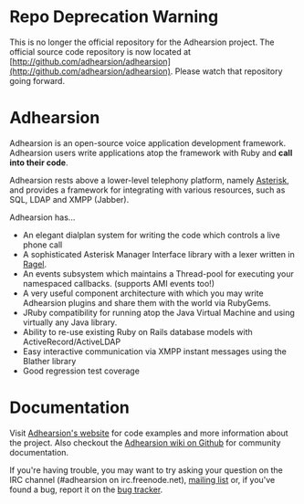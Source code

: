 Repo Deprecation Warning
========================

This is no longer the official repository for the Adhearsion project. The official source code repository is now located at [http://github.com/adhearsion/adhearsion](http://github.com/adhearsion/adhearsion). Please watch that repository going forward.

Adhearsion
==========

Adhearsion is an open-source voice application development framework. Adhearsion users write applications atop the framework with Ruby and **call into their code**.

Adhearsion rests above a lower-level telephony platform, namely [Asterisk](http://asterisk.org), and provides a framework for integrating with various resources, such as SQL, LDAP and XMPP (Jabber).

Adhearsion has...

* An elegant dialplan system for writing the code which controls a live phone call
* A sophisticated Asterisk Manager Interface library with a lexer written in [Ragel](http://www.complang.org/ragel).
* An events subsystem which maintains a Thread-pool for executing your namespaced callbacks. (supports AMI events too!)
* A very useful component architecture with which you may write Adhearsion plugins and share them with the world via RubyGems.
* JRuby compatibility for running atop the Java Virtual Machine and using virtually any Java library.
* Ability to re-use existing Ruby on Rails database models with ActiveRecord/ActiveLDAP
* Easy interactive communication via XMPP instant messages using the Blather library
* Good regression test coverage

Documentation
=============

Visit [Adhearsion's website](http://adhearsion.com) for code examples and more information about the project.  Also checkout the [Adhearsion wiki on Github](http://github.com/adhearsion/adhearsion/wiki) for community documentation.

If you're having trouble, you may want to try asking your question on the IRC channel (#adhearsion on irc.freenode.net), [mailing list](http://groups.google.com/group/adhearsion) or, if you've found a bug, report it on the [bug tracker](https://github.com/adhearsion/adhearsion/issues).
